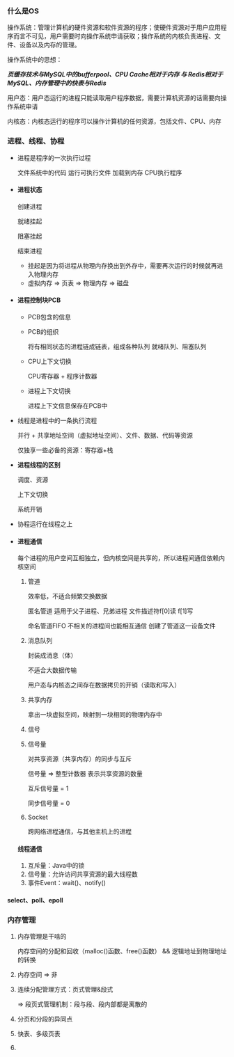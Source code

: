 ### 什么是OS

操作系统：管理计算机的硬件资源和软件资源的程序；使硬件资源对于用户应用程序而言不可见，用户需要时向操作系统申请获取；操作系统的内核负责进程、文件、设备以及内存的管理。

操作系统中的思想：

***页缓存技术与MySQL中的bufferpool、CPU Cache相对于内存 与 Redis相对于MySQL、内存管理中的快表与Redis***

用户态：用户态运行的进程只能读取用户程序数据，需要计算机资源的话需要向操作系统申请

内核态：内核态运行的程序可以操作计算机的任何资源，包括文件、CPU、内存

### 进程、线程、协程

- 进程是程序的一次执行过程

  文件系统中的代码  运行可执行文件  加载到内存  CPU执行程序

- #### 进程状态

  创建进程

  就绪挂起

  阻塞挂起

  结束进程

  - 挂起是因为将进程从物理内存换出到外存中，需要再次运行的时候就再进入物理内存
  - 虚拟内存 => 页表 => 物理内存 => 磁盘

- #### 进程控制块PCB

  - PCB包含的信息

  - PCB的组织

    将有相同状态的进程链成链表，组成各种队列       就绪队列、阻塞队列

  - CPU上下文切换

    CPU寄存器 + 程序计数器

  - 进程上下文切换

    进程上下文信息保存在PCB中

- 线程是进程中的一条执行流程

  并行 + 共享地址空间（虚拟地址空间）、文件、数据、代码等资源

  仅独享一些必备的资源：寄存器+栈

- **进程线程的区别**

  调度、资源

  上下文切换

  系统开销

- 协程运行在线程之上

- #### 进程通信

  每个进程的用户空间互相独立，但内核空间是共享的，所以进程间通信依赖内核空间

  1. 管道

     效率低，不适合频繁交换数据

     匿名管道  适用于父子进程、兄弟进程  文件描述符f[0]读   f[1]写

     命名管道FIFO  不相关的进程间也能相互通信  创建了管道这一设备文件

  2. 消息队列

     封装成消息（体）

     不适合大数据传输

     用户态与内核态之间存在数据拷贝的开销（读取和写入）

  3. 共享内存

     拿出一块虚拟空间，映射到一块相同的物理内存中

  4. 信号

  5. 信号量

     对共享资源（共享内存）的同步与互斥

     信号量 => 整型计数器  表示共享资源的数量

     互斥信号量 = 1

     同步信号量 = 0

  6. Socket

     跨网络进程通信，与其他主机上的进程
  
  #### 线程通信
  
  1. 互斥量：Java中的锁
  2. 信号量：允许访问共享资源的最大线程数 
  3. 事件Event：wait()、notify()

#### select、poll、epoll

### 内存管理

1. 内存管理是干啥的

   内存空间的分配和回收（malloc()函数、free()函数） && 逻辑地址到物理地址的转换

2. 内存空间 => 非

2. 连续分配管理方式：页式管理&段式

   => 段页式管理机制：段与段、段内部都是离散的

3. 分页和分段的异同点

4. 快表、多级页表

5. 
